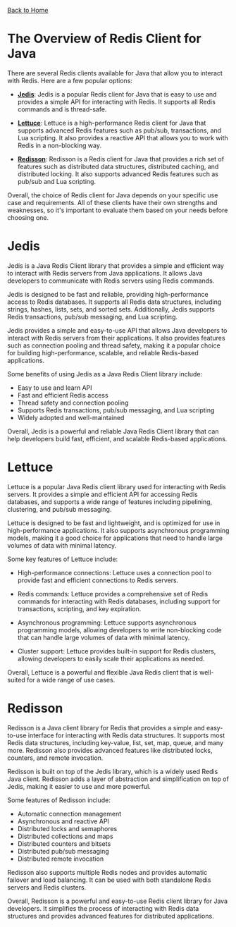 [Back to Home](../README.md)
# The Overview of Redis Client for Java
There are several Redis clients available for Java 
that allow you to interact with Redis.
Here are a few popular options:

- [**Jedis**](#jedis): Jedis is a popular Redis client for Java 
that is easy to use and provides a simple API for
interacting with Redis. It supports all Redis
commands and is thread-safe.

- [**Lettuce**](#lettuce): Lettuce is a high-performance Redis client
for Java that supports advanced Redis features such
as pub/sub, transactions, and Lua scripting.
It also provides a reactive API that allows you to 
work with Redis in a non-blocking way.

- [**Redisson**](#redisson): Redisson is a Redis client for Java 
that provides a rich set of features such as 
distributed data structures, distributed caching,
and distributed locking. It also supports advanced 
Redis features such as pub/sub and Lua scripting.

Overall, the choice of Redis client for Java depends 
on your specific use case and requirements. 
All of these clients have their own strengths and weaknesses, 
so it's important to evaluate them based on your 
needs before choosing one.

# Jedis
Jedis is a Java Redis Client library that provides a simple
and efficient way to interact with Redis servers from 
Java applications. It allows Java developers to communicate
with Redis servers using Redis commands.

Jedis is designed to be fast and reliable, providing 
high-performance access to Redis databases. It supports
all Redis data structures, including strings, hashes, 
lists, sets, and sorted sets. Additionally, Jedis supports 
Redis transactions, pub/sub messaging, and Lua scripting.

Jedis provides a simple and easy-to-use API that allows 
Java developers to interact with Redis servers from 
their applications. It also provides features such 
as connection pooling and thread safety, making it 
a popular choice for building high-performance, scalable,
and reliable Redis-based applications.

Some benefits of using Jedis as 
a Java Redis Client library include:
- Easy to use and learn API
- Fast and efficient Redis access
- Thread safety and connection pooling
- Supports Redis transactions, pub/sub messaging, and Lua scripting
- Widely adopted and well-maintained

Overall, Jedis is a powerful and reliable Java Redis
Client library that can help developers build fast, 
efficient, and scalable Redis-based applications.

# Lettuce
Lettuce is a popular Java Redis client library used
for interacting with Redis servers. It provides a simple 
and efficient API for accessing Redis databases,
and supports a wide range of features including pipelining,
clustering, and pub/sub messaging.

Lettuce is designed to be fast and lightweight,
and is optimized for use in high-performance applications. 
It also supports asynchronous programming models,
making it a good choice for applications that need 
to handle large volumes of data with minimal latency.

Some key features of Lettuce include:
- High-performance connections: Lettuce uses a connection
pool to provide fast and efficient connections to Redis servers.

- Redis commands: Lettuce provides a comprehensive set of
Redis commands for interacting with Redis databases,
including support for transactions, scripting, 
and key expiration.

- Asynchronous programming: Lettuce supports asynchronous
programming models, allowing developers to write
non-blocking code that can handle large volumes of 
data with minimal latency.

- Cluster support: Lettuce provides built-in support
for Redis clusters, allowing developers to easily 
scale their applications as needed.

Overall, Lettuce is a powerful and flexible Java Redis 
client that is well-suited for a wide range of use cases.

# Redisson
Redisson is a Java client library for Redis that provides 
a simple and easy-to-use interface for interacting with 
Redis data structures. It supports most Redis data 
structures, including key-value, list, set, map, queue, 
and many more. Redisson also provides advanced features 
like distributed locks, counters, and remote invocation.

Redisson is built on top of the Jedis library,
which is a widely used Redis Java client. Redisson adds 
a layer of abstraction and simplification on top of Jedis,
making it easier to use and more powerful.

Some features of Redisson include:

- Automatic connection management
- Asynchronous and reactive API
- Distributed locks and semaphores
- Distributed collections and maps
- Distributed counters and bitsets
- Distributed pub/sub messaging
- Distributed remote invocation

Redisson also supports multiple Redis nodes and 
provides automatic failover and load balancing. 
It can be used with both standalone Redis servers 
and Redis clusters.

Overall, Redisson is a powerful and easy-to-use 
Redis client library for Java developers. It simplifies
the process of interacting with Redis data structures
and provides advanced features for distributed 
applications.